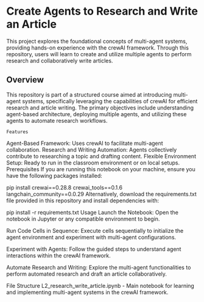# Create Agents to Research and Write an Article

This project explores the foundational concepts of multi-agent systems, providing hands-on experience with the crewAI framework. Through this repository, users will learn to create and utilize multiple agents to perform research and collaboratively write articles.

## Overview
This repository is part of a structured course aimed at introducing multi-agent systems, specifically leveraging the capabilities of crewAI for efficient research and article writing. The primary objectives include understanding agent-based architecture, deploying multiple agents, and utilizing these agents to automate research workflows.

    Features
    
Agent-Based Framework: Uses crewAI to facilitate multi-agent collaboration.
Research and Writing Automation: Agents collectively contribute to researching a topic and drafting content.
Flexible Environment Setup: Ready to run in the classroom environment or on local setups.
Prerequisites
If you are running this notebook on your machine, ensure you have the following packages installed:


pip install crewai==0.28.8 crewai_tools==0.1.6 langchain_community==0.0.29
Alternatively, download the requirements.txt file provided in this repository and install dependencies with:

pip install -r requirements.txt
Usage
Launch the Notebook: Open the notebook in Jupyter or any compatible environment to begin.

Run Code Cells in Sequence: Execute cells sequentially to initialize the agent environment and experiment with multi-agent configurations.

Experiment with Agents: Follow the guided steps to understand agent interactions within the crewAI framework.

Automate Research and Writing: Explore the multi-agent functionalities to perform automated research and draft an article collaboratively.

File Structure
L2_research_write_article.ipynb - Main notebook for learning and implementing multi-agent systems in the crewAI framework.

